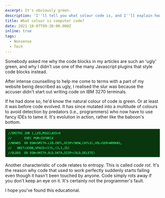 ```yaml
---
excerpt: It's obviously green.
description: 'I''ll tell you what colour code is, and I''ll explain how ''code rot'' works.'
title: What colour is computer code?
date: 2021-10-07T09:30:00.000Z
inline: true
tags:
  - Nonsense
  - Tech
---
```

Somebody asked me why the code blocks in my articles are such an 'ugly' green, and why I didn't use one of the many Javascript plugins that style code blocks instead.

After intense counselling to help me come to terms with a part of my website being described as ugly, I realised the slur was because the accuser didn't start out writing code on IBM 3270 terminals.

If he had done so, he'd know the natural colour of code is green. Or at least it was before code evolved. It has since mutated into a multitude of colours to avoid detection by predators (i.e., programmers) who now have to use fancy IDEs to tame it. It's evolution in action, rather like the baboon's bottom.

![The natural colour of code.](/assets/images/posts/2021/10/2021-10-07-code-color.png "@itemprop=image")

Another characteristic of code relates to entropy. This is called *code rot*. It's the reason why code that used to work perfectly suddenly starts failing even though it hasn't been touched by anyone. Code simply rots away if you don't keep an eye on it. It's certainly not the programmer's fault.

I hope you've found this educational.

